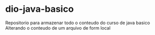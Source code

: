 # dio-java-basico
Repositorio para armazenar todo o conteudo do curso de java basico
Alterando o conteudo de um arquivo de form local
